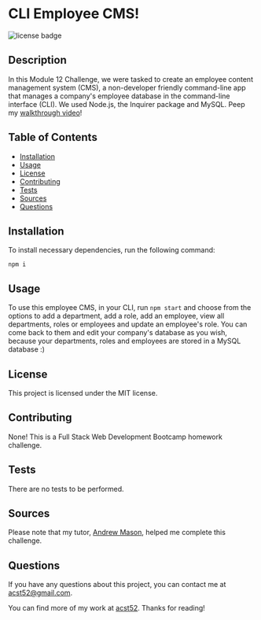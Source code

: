 # CLI Employee CMS!
![license badge](https://img.shields.io/badge/license-MIT-brightgreen)

## Description

In this Module 12 Challenge, we were tasked to create an employee content management system (CMS), a non-developer friendly command-line app that manages a company's employee database in the command-line interface (CLI). We used Node.js, the Inquirer package and MySQL. Peep my [walkthrough video](https://drive.google.com/file/d/1qO-KTQq6RaivUlZgMa5yJE8M2HlldBma/view)!

## Table of Contents

* [Installation](#installation)
* [Usage](#usage)
* [License](#license)
* [Contributing](#contributing)
* [Tests](#tests)
* [Sources](#sources)
* [Questions](#questions)

## Installation

To install necessary dependencies, run the following command: 
```
npm i
```

## Usage

To use this employee CMS, in your CLI, run `npm start` and choose from the options to add a department, add a role, add an employee, view all departments, roles or employees and update an employee's role. You can come back to them and edit your company's database as you wish, because your departments, roles and employees are stored in a MySQL database :)

## License

This project is licensed under the MIT license.

## Contributing

None! This is a Full Stack Web Development Bootcamp homework challenge.

## Tests

There are no tests to be performed.

## Sources

Please note that my tutor, [Andrew Mason](https://github.com/atmason90), helped me complete this challenge.

## Questions

If you have any questions about this project, you can contact me at acst52@gmail.com.

You can find more of my work at [acst52](https://github.com/acst52/). Thanks for reading!
